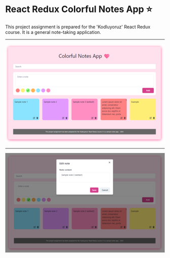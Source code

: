 # React Redux Colorful Notes App :star:

This project assignment is prepared for the 'Kodluyoruz' React Redux course. It is a general note-taking application.

---

![preview](prev1.png)

---

![preview 2](prev2.png)
